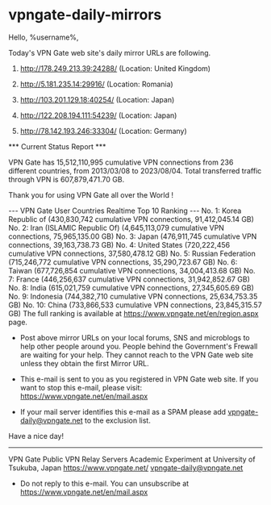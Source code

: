 # vpngate-daily-mirrors

Hello, %username%,

Today's VPN Gate web site's daily mirror URLs are following.

1. http://178.249.213.39:24288/
   (Location: United Kingdom)

2. http://5.181.235.14:29916/
   (Location: Romania)

3. http://103.201.129.18:40254/
   (Location: Japan)

4. http://122.208.194.111:54239/
   (Location: Japan)

5. http://78.142.193.246:33304/
   (Location: Germany)


*** Current Status Report ***

VPN Gate has 15,512,110,995 cumulative VPN connections from 236 different countries, from 2013/03/08 to 2023/08/04.
Total transferred traffic through VPN is 607,879,471.70 GB.

Thank you for using VPN Gate all over the World !


--- VPN Gate User Countries Realtime Top 10 Ranking ---
No. 1: Korea Republic of (430,830,742 cumulative VPN connections, 91,412,045.14 GB)
No. 2: Iran (ISLAMIC Republic Of) (4,645,113,079 cumulative VPN connections, 75,965,135.00 GB)
No. 3: Japan (476,911,745 cumulative VPN connections, 39,163,738.73 GB)
No. 4: United States (720,222,456 cumulative VPN connections, 37,580,478.12 GB)
No. 5: Russian Federation (715,246,772 cumulative VPN connections, 35,290,723.67 GB)
No. 6: Taiwan (677,726,854 cumulative VPN connections, 34,004,413.68 GB)
No. 7: France (446,256,637 cumulative VPN connections, 31,942,852.67 GB)
No. 8: India (615,021,759 cumulative VPN connections, 27,345,605.69 GB)
No. 9: Indonesia (744,382,710 cumulative VPN connections, 25,634,753.35 GB)
No. 10: China (733,866,533 cumulative VPN connections, 23,845,315.57 GB)
The full ranking is available at https://www.vpngate.net/en/region.aspx page.


* Post above mirror URLs on your local forums, SNS and microblogs
  to help other people around you.
  People behind the Government's Frewall are waiting for your help.
  They cannot reach to the VPN Gate web site
  unless they obtain the first Mirror URL.

* This e-mail is sent to you as you registered in VPN Gate web site.
  If you want to stop this e-mail, please visit:
  https://www.vpngate.net/en/mail.aspx

* If your mail server identifies this e-mail as a SPAM
  please add vpngate-daily@vpngate.net to the exclusion list.

Have a nice day!

------------------------------------------------------
VPN Gate Public VPN Relay Servers
Academic Experiment at University of Tsukuba, Japan
https://www.vpngate.net/
vpngate-daily@vpngate.net
* Do not reply to this e-mail.
  You can unsubscribe at https://www.vpngate.net/en/mail.aspx


